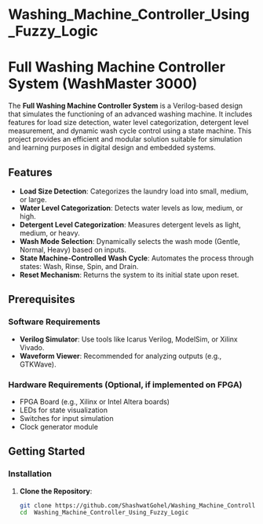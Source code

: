 # Washing_Machine_Controller_Using_Fuzzy_Logic
# Full Washing Machine Controller System (WashMaster 3000)

The **Full Washing Machine Controller System** is a Verilog-based design that simulates the functioning of an advanced washing machine. It includes features for load size detection, water level categorization, detergent level measurement, and dynamic wash cycle control using a state machine. This project provides an efficient and modular solution suitable for simulation and learning purposes in digital design and embedded systems.

## Features

- **Load Size Detection**: Categorizes the laundry load into small, medium, or large.
- **Water Level Categorization**: Detects water levels as low, medium, or high.
- **Detergent Level Categorization**: Measures detergent levels as light, medium, or heavy.
- **Wash Mode Selection**: Dynamically selects the wash mode (Gentle, Normal, Heavy) based on inputs.
- **State Machine-Controlled Wash Cycle**: Automates the process through states: Wash, Rinse, Spin, and Drain.
- **Reset Mechanism**: Returns the system to its initial state upon reset.

## Prerequisites

### Software Requirements

- **Verilog Simulator**: Use tools like Icarus Verilog, ModelSim, or Xilinx Vivado.
- **Waveform Viewer**: Recommended for analyzing outputs (e.g., GTKWave).

### Hardware Requirements (Optional, if implemented on FPGA)

- FPGA Board (e.g., Xilinx or Intel Altera boards)
- LEDs for state visualization
- Switches for input simulation
- Clock generator module

## Getting Started

### Installation

1. **Clone the Repository**:
   ```bash
   git clone https://github.com/ShashwatGohel/Washing_Machine_Controller_Using_Fuzzy_Logic
   cd  Washing_Machine_Controller_Using_Fuzzy_Logic
